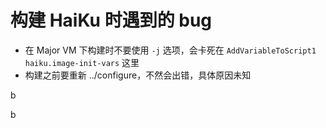 # 构建 HaiKu 时遇到的 bug

- 在 Major VM 下构建时不要使用 `-j` 选项，会卡死在 `AddVariableToScript1 haiku.image-init-vars` 这里
- 构建之前要重新 ../configure，不然会出错，具体原因未知

b

b